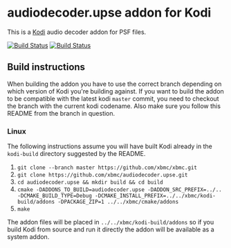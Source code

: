 # audiodecoder.upse addon for Kodi

This is a [Kodi](https://kodi.tv) audio decoder addon for PSF files.

[![Build Status](https://travis-ci.org/xbmc/audiodecoder.upse.svg?branch=Matrix)](https://travis-ci.org/xbmc/audiodecoder.upse/branches)
[![Build Status](https://dev.azure.com/teamkodi/binary-addons/_apis/build/status/xbmc.audiodecoder.upse?branchName=Matrix)](https://dev.azure.com/teamkodi/binary-addons/_build/latest?definitionId=17&branchName=Matrix)
<!--- [![Build Status](https://ci.appveyor.com/api/projects/status/github/xbmc/audiodecoder.upse?branch=Matrix&svg=true)](https://ci.appveyor.com/project/xbmc/audiodecoder-upse?branch=Matrix) -->

## Build instructions

When building the addon you have to use the correct branch depending on which version of Kodi you're building against. 
If you want to build the addon to be compatible with the latest kodi `master` commit, you need to checkout the branch with the current kodi codename.
Also make sure you follow this README from the branch in question.

### Linux

The following instructions assume you will have built Kodi already in the `kodi-build` directory 
suggested by the README.

1. `git clone --branch master https://github.com/xbmc/xbmc.git`
2. `git clone https://github.com/xbmc/audiodecoder.upse.git`
3. `cd audiodecoder.upse && mkdir build && cd build`
4. `cmake -DADDONS_TO_BUILD=audiodecoder.upse -DADDON_SRC_PREFIX=../.. -DCMAKE_BUILD_TYPE=Debug -DCMAKE_INSTALL_PREFIX=../../xbmc/kodi-build/addons -DPACKAGE_ZIP=1 ../../xbmc/cmake/addons`
5. `make`

The addon files will be placed in `../../xbmc/kodi-build/addons` so if you build Kodi from source and run it directly 
the addon will be available as a system addon.
